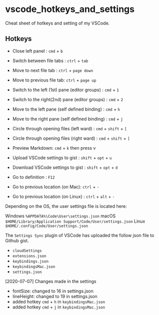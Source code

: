 # vscode_hotkeys_and_settings
Cheat sheet of hotkeys and setting of my VSCode.

## Hotkeys

* Close left panel : `cmd` + `b`
* Switch between file tabs : `ctrl` + `tab`
* Move to next file tab : `ctrl` + `page down`
* Move to previous file tab: `ctrl` + `page up`

* Switch to the left (1st) pane (editor groups) : `cmd` + `1`
* Switch to the right(2nd) pane (editor groups) : `cmd` + `2`

* Move to the left pane (self defined binding) : `cmd` + `h`
* Move to the right pane (self defined binding) : `cmd` + `j`

* Circle through opening files (left ward) : `cmd` + `shift` + `[`
* Circle through opening files (right ward) : `cmd` + `shift` + `]`

* Preview Markdown: `cmd` + `k` then press v

* Upload VSCode settings to gist : `shift` + `opt` + `u`
* Download VSCode settings to gist : `shift` + `opt` + `d`

* Go to definition : `F12`

* Go to previous location (on Mac):  `ctrl` + `-`
* Go to previous location (on Linux) : `ctrl` + `alt` + `-`
  

Depending on the OS, the user settings file is located here:

Windows `%APPDATA%\Code\User\settings.json`
macOS `$HOME/Library/Application Support/Code/User/settings.json`
Linux `$HOME/.config/Code/User/settings.json`


The `Settings Sync` plugin of VSCode has uploaded the follow json file to Github gist.

* `cloudSettings`
* `extensions.json`
* `keybindings.json`
* `keybindingsMac.json`
* `settings.json`

[2020-07-07] Changes made in the settings

* fontSize: changed to 16 in settings.json
* lineHeight: changed to 19 in settings.json
* added hotkey `cmd` + `h` in `keybindingsMac.json` 
* added hotkey `cmd` + `j` in `keybindingsMac.json` 